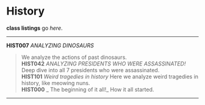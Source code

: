 # History

**class listings** go _here_.

---
**HIST007** _ANALYZING DINOSAURS_
> We analyze the actions of past dinosaurs.  
**HIST042** _ANALYZING PRESIDENTS WHO WERE ASSASSINATED!_
> Deep dive into all 7 presidents who were assassinated.  
**HIST101** _Weird tragedies in history_
> Here we analyze weird tragedies in history, like meowing nuns.  
**HIST000** _ The beginning of it all!_
> How it all started.  
---

